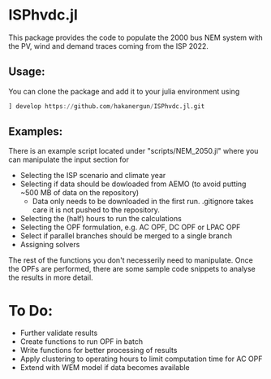 # ISPhvdc.jl

This package provides the code to populate the 2000 bus NEM system with the PV, wind and demand traces coming from the ISP 2022.

## Usage:
You can clone the package and add it to your julia environment using 

```julia
] develop https://github.com/hakanergun/ISPhvdc.jl.git
```
## Examples:

There is an example script located under "scripts/NEM_2050.jl" where you can manipulate the input section for

- Selecting the ISP scenario and climate year
- Selecting if data should be dowloaded from AEMO (to avoid putting ~500 MB of data on the repository)  
    - Data only needs to be downloaded in the first run. .gitignore takes care it is not pushed to the repository.
- Selecting the (half) hours to run the calculations
- Selecting the OPF formulation, e.g. AC OPF, DC OPF or LPAC OPF 
- Select if parallel branches should be merged to a single branch
- Assigning solvers

The rest of the functions you don't necesserily need to manipulate. Once the OPFs are performed, there are some sample code snippets to analyse the results in more detail.

# To Do:

- Further validate results
- Create functions to run OPF in batch
- Write functions for better processing of results
- Apply clustering to operating hours to limit computation time for AC OPF
- Extend with WEM model if data becomes available